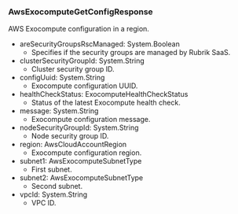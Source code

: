 ### AwsExocomputeGetConfigResponse
AWS Exocompute configuration in a region.

- areSecurityGroupsRscManaged: System.Boolean
  - Specifies if the security groups are managed by Rubrik SaaS.
- clusterSecurityGroupId: System.String
  - Cluster security group ID.
- configUuid: System.String
  - Exocompute configuration UUID.
- healthCheckStatus: ExocomputeHealthCheckStatus
  - Status of the latest Exocompute health check.
- message: System.String
  - Exocompute configuration message.
- nodeSecurityGroupId: System.String
  - Node security group ID.
- region: AwsCloudAccountRegion
  - Exocompute configuration region.
- subnet1: AwsExocomputeSubnetType
  - First subnet.
- subnet2: AwsExocomputeSubnetType
  - Second subnet.
- vpcId: System.String
  - VPC ID.
